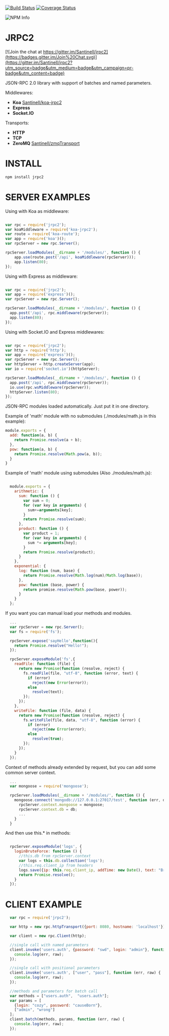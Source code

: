 [![Build Status](https://travis-ci.org/Santinell/jrpc2.svg?branch=master)](https://travis-ci.org/Santinell/jrpc2) [![Coverage Status](https://coveralls.io/repos/Santinell/jrpc2/badge.png)](https://coveralls.io/r/Santinell/jrpc2)

![NPM Info](https://nodei.co/npm/jrpc2.png?downloads=true)

JRPC2
======

[![Join the chat at https://gitter.im/Santinell/jrpc2](https://badges.gitter.im/Join%20Chat.svg)](https://gitter.im/Santinell/jrpc2?utm_source=badge&utm_medium=badge&utm_campaign=pr-badge&utm_content=badge)

JSON-RPC 2.0 library with support of batches and named parameters.

Middlewares:
+ **Koa** [Santinell/koa-jrpc2](https://github.com/Santinell/koa-jrpc2)
+ **Express**
+ **Socket.IO**

Transports:
+ **HTTP**
+ **TCP**
+ **ZeroMQ** [Santinell/zmqTransport](https://github.com/Santinell/zmqTransport)


INSTALL
=======

```bash
npm install jrpc2
```

SERVER EXAMPLES
===============

Using with Koa as middleware:

```javascript

var rpc = require('jrpc2');
var koaMiddleware = require('koa-jrpc2');
var route = require('koa-route');
var app = require('koa')();
var rpcServer = new rpc.Server();

rpcServer.loadModules(__dirname + '/modules/', function () {
    app.use(route.post('/api', koaMiddleware(rpcServer)));
    app.listen(80);
});

```

Using with Express as middleware:

```javascript

var rpc = require('jrpc2');
var app = require('express')();
var rpcServer = new rpc.Server();

rpcServer.loadModules(__dirname + '/modules/', function () {
  app.post('/api', rpc.middleware(rpcServer));
  app.listen(80);
});

```

Using with Socket.IO and Express middlewares:

```javascript

var rpc = require('jrpc2');
var http = require('http');
var app = require('express')();
var rpcServer = new rpc.Server();
var httpServer = http.createServer(app);
var io = require('socket.io')(httpServer);

rpcServer.loadModules(__dirname + '/modules/', function () {
  app.post('/api', rpc.middleware(rpcServer));
  io.use(rpc.wsMiddleware(rpcServer));
  httpServer.listen(80);
});

```

JSON-RPC modules loaded automatically. Just put it in one directory.

Example of 'math' module with no submodules (./modules/math.js in this example):

```javascript
module.exports = {
  add: function(a, b) {
    return Promise.resolve(a + b);
  },
  pow: function(a, b) {
    return Promise.resolve(Math.pow(a, b));
  }
}
```

Example of 'math' module using submodules (Also ./modules/math.js):

```javascript

  module.exports = {
    arithmetic: {
      sum: function () {
        var sum = 0;
        for (var key in arguments) {
          sum+=arguments[key];
        }
        return Promise.resolve(sum);
      },
      product: function () {
        var product = 1;
        for (var key in arguments) {
          sum *= arguments[key];
        }
        return Promise.resolve(product);
      }
    },
    exponential: {
      log: function (num, base) {
        return Promise.resolve(Math.log(num)/Math.log(base));
      },
      pow: function (base, power) {
        return promise.resolve(Math.pow(base, power));
      }
    }
  };
```

If you want you can manual load your methods and modules.

```javascript
  ...
  var rpcServer = new rpc.Server();
  var fs = require('fs');

  rpcServer.expose('sayHello',function(){
    return Promise.resolve("Hello!");
  });

  rpcServer.exposeModule('fs',{
    readFile: function (file) {
      return new Promise(function (resolve, reject) {
        fs.readFile(file, "utf-8", function (error, text) {
          if (error)
            reject(new Error(error));
          else
            resolve(text);
        });
      });
    },
    writeFile: function (file, data) {
      return new Promise(function (resolve, reject) {
        fs.writeFile(file, data, "utf-8", function (error) {
          if (error)
            reject(new Error(error);
          else
            resolve(true);
        });
      });
    }
  });
```

Context of methods already extended by request, but you can add some common server context.

```javascript
  ...
  var mongoose = require('mongoose');

  rpcServer.loadModules(__dirname + '/modules/', function () {
    mongoose.connect('mongodb://127.0.0.1:27017/test', function (err, db) {
      rpcServer.context.mongoose = mongoose;
      rpcServer.context.db = db;
      ...
    }
  }
```

And then use this.* in methods:

```javascript

  rpcServer.exposeModule('logs', {
    loginBruteForce: function () {
      //this.db from rpcServer.context
      var logs = this.db.collection('logs');
      //this.req.client_ip from headers
      logs.save({ip: this.req.client_ip, addTime: new Date(), text: "Brute force of login form"});
      return Promise.resolve();
    }
  });
```

CLIENT EXAMPLE
==============

```javascript
  var rpc = require('jrpc2');

  var http = new rpc.httpTransport({port: 8080, hostname: 'localhost'});

  var client = new rpc.Client(http);

  //single call with named parameters
  client.invoke('users.auth', {password: "swd", login: "admin"}, function (err, raw) {
    console.log(err, raw);
  });

  //single call with positional parameters
  client.invoke('users.auth', ["user", "pass"], function (err, raw) {
    console.log(err, raw);
  });

  //methods and parameters for batch call
  var methods = ["users.auth",  "users.auth"];
  var params = [
    {login: "cozy", password: "causeBorn"},
    ["admin", "wrong"]
  ];
  client.batch(methods, params, function (err, raw) {
    console.log(err, raw);
  });
```
